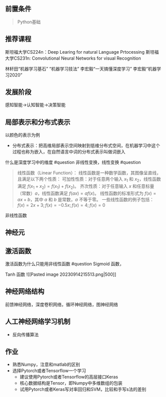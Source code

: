 ## 前置条件
> Python基础

## 推荐课程
斯坦福大学CS224n：Deep Learing for natural Language Prtocessing
斯坦福大学CS231n: Convolutional Neural Networks for visual Recognition

林轩田“机器学习基石” “机器学习技法”
李宏毅“一天搞懂深度学习”
李宏毅“机器学习2020”
## 发展阶段
感知智能->认知智能->决策智能

## 局部表示和分布式表示
以颜色的表示为例
- 分布式表示：把高维局部表示空间映射到低维分布式空间，在机器学习中这个过程也称为嵌入，在自然语言中词的分布式表示叫做词嵌入

什么是深度学习中的维度 #question
非线性变换，线性变换 #question
>线性函数（Linear Function）：
 线性函数是一种数学函数，其图像呈直线，且满足以下两个性质：
 可加性性质：对于任意两个输入 $x_1$ 和 $x_2$，线性函数满足 $f(x_1 + x_2) = f(x_1) + f(x_2)$。
 齐次性质：对于任意输入 $x$ 和任意标量（常数）$a$，线性函数满足 $f(ax) = af(x)$。
 线性函数的标准形式为 $f(x) = ax + b$，其中 $a$ 和 $b$ 是常数，$a$ 不等于零。
 一些线性函数的例子包括：
 $f(x) = 2x + 3;f(x) = -0.5x;f(x) = 4;f(x) = 0$

非线性函数
## 神经元
## 激活函数
激活函数为什么只能用非线性函数 #question
Sigmoid 函数，

Tanh 函数
![[Pasted image 20230914215513.png|500]]
## 神经网络结构
前馈神经网络，深度卷积网络，循环神经网络，图神经网络

## 人工神经网络学习机制
- 反向传播算法

## 作业
-  熟悉Numpy，注意和matlab的区别
-  选择Pytorch或者Tensorflow一个学习
	- 建议使用Pytorch或者Tensorflow的高层接口Keras
	- 核心数据结构是Tensor，即Numpy中多维数组的包装
	- 试用Pytorch或者Keras写对率回归和SVM，比较和手写s法的差别